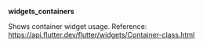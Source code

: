 **widgets_containers**

Shows container widget usage.
Reference:
https://api.flutter.dev/flutter/widgets/Container-class.html
